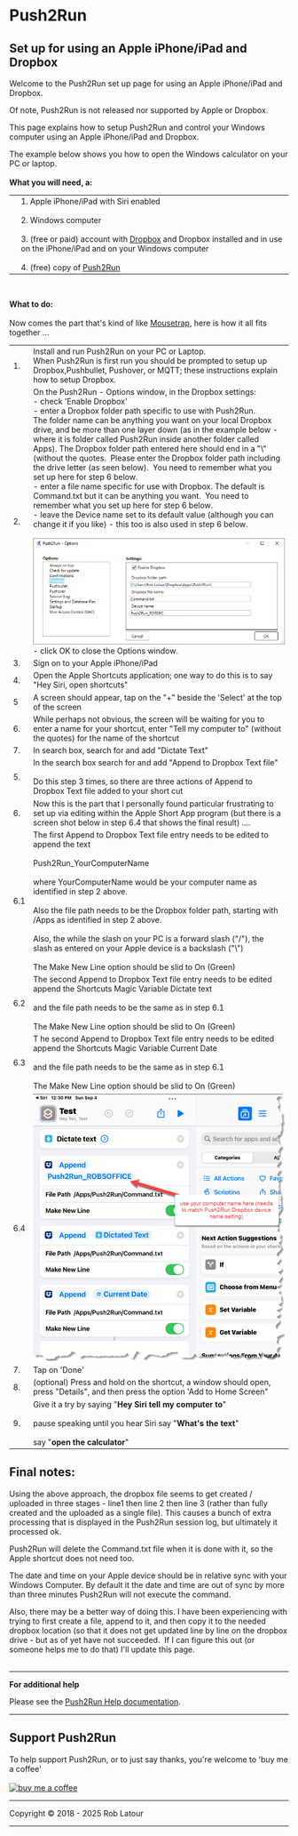 # Push2Run
## Set up for using an Apple iPhone/iPad and Dropbox

Welcome to the Push2Run set up page for using an Apple iPhone/iPad and Dropbox.  
  
Of note, Push2Run is not released nor supported by Apple or Dropbox.  
  
This page explains how to setup Push2Run and control your Windows computer using an Apple iPhone/iPad and Dropbox.  
  
The example below shows you how to open the Windows calculator on your PC or laptop.  
   
**What you will need, a:**   

|     |     |
| --- | --- |
|     | 1\. Apple iPhone/iPad with Siri enabled  <br>  <br>2\. Windows computer  <br>  <br>3\. (free or paid) account with [Dropbox](https://www.dropbox.com/) and Dropbox installed and in use on the iPhone/iPad and on your Windows computer  <br>  <br>4\. (free) copy of [Push2Run](https://github.com/roblatour/Push2Run)  |

<br>

**What to do:**  
<br>
Now comes the part that's kind of like [Mousetrap](https://en.wikipedia.org/wiki/Mouse_Trap_(game)), here is how it all fits together ...  

|     |     |
| --- | --- |
| 1.  | Install and run Push2Run on your PC or Laptop.<br>When Push2Run is first run you should be prompted to setup up Dropbox,Pushbullet, Pushover, or MQTT; these instructions explain how to setup Dropbox. |
| 2.  | On the Push2Run - Options window, in the Dropbox settings: <br> \- check 'Enable Dropbox'<br>\- enter a Dropbox folder path specific to use with Push2Run.<br>The folder name can be anything you want on your local Dropbox drive, and be more than one layer down (as in the example below - where it is folder called Push2Run inside another folder called Apps). The Dropbox folder path entered here should end in a "\\" (without the quotes.  Please enter the Dropbox folder path including the drive letter (as seen below).  You need to remember what you set up here for step 6 below.<br> \- enter a file name specific for use with Dropbox. The default is Command.txt but it can be anything you want.  You need to remember what you set up here for step 6 below.<br>- leave the Device name set to its default value (although you can change it if you like) - this too is also used in step 6 below.<br><br>![Push2Run Pushbullet Options window](/images/optionsdropbox.jpg)<br>- click OK to close the Options window. |
| 3.  | Sign on to your Apple iPhone/iPad |
| 4.  | Open the Apple Shortcuts application; one way to do this is to say "Hey Siri, open shortcuts" |
| 5   | A screen should appear, tap on the "+" beside the 'Select' at the top of the screen |
| 6.  | While perhaps not obvious, the screen will be waiting for you to enter a name for your shortcut, enter "Tell my computer to" (without the quotes) for the name of the shortcut |
| 7.  | In search box, search for and add "Dictate Text" |
| 5.  | In the search box search for and add "Append to Dropbox Text file"  <br>  <br>Do this step 3 times, so there are three actions of Append to Dropbox Text file added to your short cut |
| 6.  | Now this is the part that I personally found particular frustrating to set up via editing within the Apple Short App program (but there is a screen shot below in step 6.4 that shows the final result) .... |
| 6.1 | The first Append to Dropbox Text file entry needs to be edited to append the text<br><br> Push2Run\_YourComputerName<br><br>where YourComputerName would be your computer name as identified in step 2 above.  <br>  <br>Also the file path needs to be the Dropbox folder path, starting with /Apps as identified in step 2 above.  <br>  <br>Also, the while the slash on your PC is a forward slash ("/"), the slash as entered on your Apple device is a backslash ("\\")<br><br>The Make New Line option should be slid to On (Green) |
| 6.2 | The second Append to Dropbox Text file entry needs to be edited append the Shortcuts Magic Variable Dictate text<br><br>and the file path needs to be the same as in step 6.1  <br>  <br>The Make New Line option should be slid to On (Green) |
| 6.3 | T he second Append to Dropbox Text file entry needs to be edited append the Shortcuts Magic Variable Current Date<br><br>and the file path needs to be the same as in step 6.1  <br>  <br>The Make New Line option should be slid to On (Green) |
| 6.4 | ![Apple Pushbullet settings](../images/AppleDropbox.jpg) |
| 7.  | Tap on 'Done' |
| 8.  | (optional) Press and hold on the shortcut, a window should open, press "Details", and then press the option 'Add to Home Screen" |
| 9.  | Give it a try by saying "**Hey Siri tell my computer to**"  <br>  <br>pause speaking until you hear Siri say "**What's the text**"  <br>  <br>say "**open the calculator**" |

## Final notes:  
  
Using the above approach, the dropbox file seems to get created / uploaded in three stages - line1 then line 2 then line 3 (rather than fully created and the uploaded as a single file). This causes a bunch of extra processing that is displayed in the Push2Run session log, but ultimately it processed ok.    
  
Push2Run will delete the Command.txt file when it is done with it, so the Apple shortcut does not need too.  
  
The date and time on your Apple device should be in relative sync with your Windows Computer. By default it the date and time are out of sync by more than three minutes Push2Run will not execute the command.  
  
  
Also, there may be a better way of doing this. I have been experiencing with trying to first create a file, append to it, and then copy it to the needed dropbox location (so that it does not get updated line by line on the dropbox drive - but as of yet have not succeeded.  If I can figure this out (or someone helps me to do that) I'll update this page.  
      
* * *
  
**For additional help**  
  
Please see the [Push2Run Help documentation](help_v4.9.0.0.md).

* * *
 ## Support Push2Run

 To help support Push2Run, or to just say thanks, you're welcome to 'buy me a coffee'<br><br>
[<img alt="buy me  a coffee" width="200px" src="https://cdn.buymeacoffee.com/buttons/v2/default-blue.png" />](https://www.buymeacoffee.com/roblatour)
* * *
Copyright © 2018 - 2025 Rob Latour
* * *